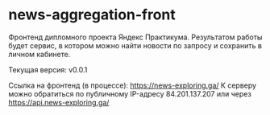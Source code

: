 # news-aggregation-front

Фронтенд дипломного проекта Яндекс Практикума.
Результатом работы будет сервис, в котором можно найти новости по запросу и сохранить в личном кабинете.

Текущая версия: v0.0.1

Ссылка на фронтенд (в процессе): https://news-exploring.ga/
К серверу можно обратиться по публичному IP-адресу 84.201.137.207 или через https://api.news-exploring.ga/
